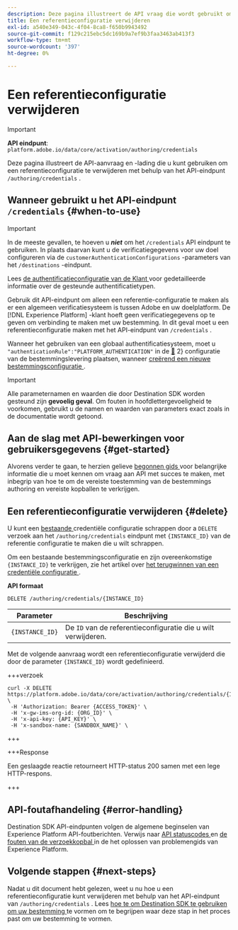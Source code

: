 ```yaml
---
description: Deze pagina illustreert de API vraag die wordt gebruikt om een credentiële configuratie Adobe Experience Platform Destination SDK te schrappen.
title: Een referentieconfiguratie verwijderen
exl-id: a540e349-043c-4f04-8ca8-f650b9943492
source-git-commit: f129c215ebc5dc169b9a7ef9b3faa3463ab413f3
workflow-type: tm+mt
source-wordcount: '397'
ht-degree: 0%

---
```


# Een referentieconfiguratie verwijderen

>[!IMPORTANT]
>
>**API eindpunt**: `platform.adobe.io/data/core/activation/authoring/credentials`

Deze pagina illustreert de API-aanvraag en -lading die u kunt gebruiken om een referentieconfiguratie te verwijderen met behulp van het API-eindpunt `/authoring/credentials` .

## Wanneer gebruikt u het API-eindpunt `/credentials` {#when-to-use}

>[!IMPORTANT]
>
>In de meeste gevallen, te hoeven u ***niet*** om het `/credentials` API eindpunt te gebruiken. In plaats daarvan kunt u de verificatiegegevens voor uw doel configureren via de `customerAuthenticationConfigurations` -parameters van het `/destinations` -eindpunt.
> 
>Lees [ de authentificatieconfiguratie van de Klant ](../functionality/destination-configuration/customer-authentication.md) voor gedetailleerde informatie over de gesteunde authentificatietypen.

Gebruik dit API-eindpunt om alleen een referentie-configuratie te maken als er een algemeen verificatiesysteem is tussen Adobe en uw doelplatform. De [!DNL Experience Platform] -klant hoeft geen verificatiegegevens op te geven om verbinding te maken met uw bestemming. In dit geval moet u een referentieconfiguratie maken met het API-eindpunt van `/credentials` .

Wanneer het gebruiken van een globaal authentificatiesysteem, moet u `"authenticationRule":"PLATFORM_AUTHENTICATION"` in de [&#128279;](../functionality/destination-configuration/destination-delivery.md) 2&rbrace; configuratie van de bestemmingslevering plaatsen, wanneer [ creërend een nieuwe bestemmingsconfiguratie ](../authoring-api/destination-configuration/create-destination-configuration.md).

>[!IMPORTANT]
>
>Alle parameternamen en waarden die door Destination SDK worden gesteund zijn **gevoelig geval**. Om fouten in hoofdlettergevoeligheid te voorkomen, gebruikt u de namen en waarden van parameters exact zoals in de documentatie wordt getoond.

## Aan de slag met API-bewerkingen voor gebruikersgegevens {#get-started}

Alvorens verder te gaan, te herzien gelieve [ begonnen gids ](../getting-started.md) voor belangrijke informatie die u moet kennen om vraag aan API met succes te maken, met inbegrip van hoe te om de vereiste toestemming van de bestemmings authoring en vereiste kopballen te verkrijgen.

## Een referentieconfiguratie verwijderen {#delete}

U kunt een [ bestaande ](create-credential-configuration.md) credentiële configuratie schrappen door a `DELETE` verzoek aan het `/authoring/credentials` eindpunt met `{INSTANCE_ID}` van de referentie configuratie te maken die u wilt schrappen.

Om een bestaande bestemmingsconfiguratie en zijn overeenkomstige `{INSTANCE_ID}` te verkrijgen, zie het artikel over [ het terugwinnen van een credentiële configuratie ](retrieve-credential-configuration.md).

**API formaat**

```http
DELETE /authoring/credentials/{INSTANCE_ID}
```

| Parameter | Beschrijving |
| --------- | ----------- |
| `{INSTANCE_ID}` | De `ID` van de referentieconfiguratie die u wilt verwijderen. |

Met de volgende aanvraag wordt een referentieconfiguratie verwijderd die door de parameter `{INSTANCE_ID}` wordt gedefinieerd.

+++verzoek

```shell
curl -X DELETE https://platform.adobe.io/data/core/activation/authoring/credentials/{INSTANCE_ID} \
 -H 'Authorization: Bearer {ACCESS_TOKEN}' \
 -H 'x-gw-ims-org-id: {ORG_ID}' \
 -H 'x-api-key: {API_KEY}' \
 -H 'x-sandbox-name: {SANDBOX_NAME}' \
```

+++

+++Response

Een geslaagde reactie retourneert HTTP-status 200 samen met een lege HTTP-respons.

+++

## API-foutafhandeling {#error-handling}

Destination SDK API-eindpunten volgen de algemene beginselen van Experience Platform API-foutberichten. Verwijs naar [ API statuscodes ](../../../landing/troubleshooting.md#api-status-codes) en [ de fouten van de verzoekkopbal ](../../../landing/troubleshooting.md#request-header-errors) in de het oplossen van problemengids van Experience Platform.

## Volgende stappen {#next-steps}

Nadat u dit document hebt gelezen, weet u nu hoe u een referentieconfiguratie kunt verwijderen met behulp van het API-eindpunt van `/authoring/credentials` . Lees [ hoe te om Destination SDK te gebruiken om uw bestemming ](../guides/configure-destination-instructions.md) te vormen om te begrijpen waar deze stap in het proces past om uw bestemming te vormen.
